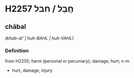 # H2257 חֲבַל / חבל

## chăbal

_(khab-al' | huh-BAHL | huh-VAHL)_

### Definition

from H2255; harm (personal or pecuniary); damage, hurt; n-m

- hurt, damage, injury
